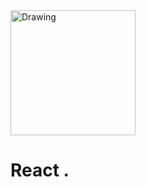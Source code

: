 <img src="https://cdn.rawgit.com/lucasbento/react-native-actions/master/common/media/logo.png" alt="Drawing" style="width: 200px;height"/>

# React .
